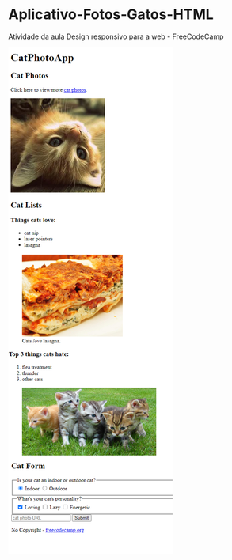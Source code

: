 # Aplicativo-Fotos-Gatos-HTML
Atividade da aula Design responsivo para a web - FreeCodeCamp

![Screenshot](img/pagina.png)
